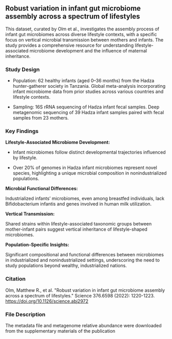 ## Robust variation in infant gut microbiome assembly across a spectrum of lifestyles

This dataset, curated by Olm et al., investigates the assembly process of infant gut microbiomes across diverse lifestyle contexts, with a specific focus on vertical microbial transmission between mothers and infants. The study provides a comprehensive resource for understanding lifestyle-associated microbiome development and the influence of maternal inheritance.

### Study Design

* Population:
62 healthy infants (aged 0–36 months) from the Hadza hunter-gatherer society in Tanzania.
Global meta-analysis incorporating infant microbiome data from prior studies across various countries and lifestyle contexts.

* Sampling:
16S rRNA sequencing of Hadza infant fecal samples.
Deep metagenomic sequencing of 39 Hadza infant samples paired with fecal samples from 23 mothers.

### Key Findings

**Lifestyle-Associated Microbiome Development:**

* Infant microbiomes follow distinct developmental trajectories influenced by lifestyle.

* Over 20% of genomes in Hadza infant microbiomes represent novel species, highlighting a unique microbial composition in nonindustrialized populations.

**Microbial Functional Differences:**

Industrialized infants’ microbiomes, even among breastfed individuals, lack Bifidobacterium infantis and genes involved in human milk utilization.

**Vertical Transmission:**

Shared strains within lifestyle-associated taxonomic groups between mother-infant pairs suggest vertical inheritance of lifestyle-shaped microbiomes.

**Population-Specific Insights:**

Significant compositional and functional differences between microbiomes in industrialized and nonindustrialized settings, underscoring the need to study populations beyond wealthy, industrialized nations.

### Citation

Olm, Matthew R., et al. "Robust variation in infant gut microbiome assembly across a spectrum of lifestyles." Science 376.6598 (2022): 1220-1223. https://doi.org/10.1126/science.abj2972

### File Description

The metadata file and metagenome relative abundance were downloaded from the supplementary materials of the publication
